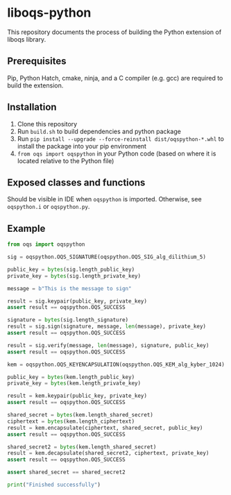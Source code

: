 # liboqs-python

This repository documents the process of building the Python extension of liboqs library.

## Prerequisites
Pip, Python Hatch, cmake, ninja, and a C compiler (e.g. gcc) are required to build the extension.

## Installation

1. Clone this repository
2. Run `build.sh` to build dependencies and python package
3. Run `pip install --upgrade --force-reinstall dist/oqspython-*.whl` to install the package into your pip environment
4. `from oqs import oqspython` in your Python code (based on where it is located relative to the Python file)

## Exposed classes and functions

Should be visible in IDE when `oqspython` is imported. Otherwise, see `oqspython.i` or `oqspython.py`.

## Example

```python
from oqs import oqspython

sig = oqspython.OQS_SIGNATURE(oqspython.OQS_SIG_alg_dilithium_5)

public_key = bytes(sig.length_public_key)
private_key = bytes(sig.length_private_key)

message = b"This is the message to sign"

result = sig.keypair(public_key, private_key)
assert result == oqspython.OQS_SUCCESS

signature = bytes(sig.length_signature)
result = sig.sign(signature, message, len(message), private_key)
assert result == oqspython.OQS_SUCCESS

result = sig.verify(message, len(message), signature, public_key)
assert result == oqspython.OQS_SUCCESS

kem = oqspython.OQS_KEYENCAPSULATION(oqspython.OQS_KEM_alg_kyber_1024)

public_key = bytes(kem.length_public_key)
private_key = bytes(kem.length_private_key)

result = kem.keypair(public_key, private_key)
assert result == oqspython.OQS_SUCCESS

shared_secret = bytes(kem.length_shared_secret)
ciphertext = bytes(kem.length_ciphertext)
result = kem.encapsulate(ciphertext, shared_secret, public_key)
assert result == oqspython.OQS_SUCCESS

shared_secret2 = bytes(kem.length_shared_secret)
result = kem.decapsulate(shared_secret2, ciphertext, private_key)
assert result == oqspython.OQS_SUCCESS

assert shared_secret == shared_secret2

print("Finished successfully")
```
